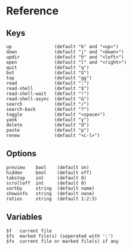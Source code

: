 # Reference

## Keys

    up                (default "k" and "<up>")
    down              (default "j" and "<down>")
    updir             (default "h" and "<left>")
    open              (default "l" and "<right>")
    quit              (default "q")
    bot               (default "G")
    top               (default "gg")
    read              (default ":")
    read-shell        (default "$")
    read-shell-wait   (default "!")
    read-shell-async  (default "&")
    search            (default "/")
    search-back       (default "?")
    toggle            (default "<space>")
    yank              (default "y")
    delete            (default "d")
    paste             (default "p")
    renew             (default "<c-l>")

## Options

    preview    bool    (default on)
    hidden     bool    (default off)
    tabstop    int     (default 8)
    scrolloff  int     (default 0)
    sortby     string  (default name)
    showinfo   string  (default none)
    ratios     string  (default 1:2:3)

## Variables

    $f   current file
    $fs  marked file(s) (seperated with ':')
    $fx  current file or marked file(s) if any
